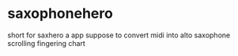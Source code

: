 # saxophonehero

short for saxhero
a app suppose to convert midi into alto saxophone scrolling fingering chart